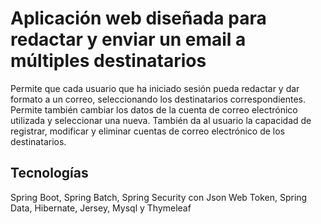 
# Aplicación web diseñada para redactar y enviar un email a múltiples destinatarios 

Permite que cada usuario que ha iniciado sesión pueda redactar y dar formato a un correo, seleccionando los destinatarios 
correspondientes. Permite también cambiar los datos de la cuenta de correo electrónico utilizada y seleccionar una nueva. También
da al usuario la capacidad de registrar, modificar y eliminar cuentas de correo electrónico de los destinatarios.

## Tecnologías

Spring Boot, Spring Batch, Spring Security con Json Web Token, Spring Data, Hibernate, Jersey, Mysql y Thymeleaf


